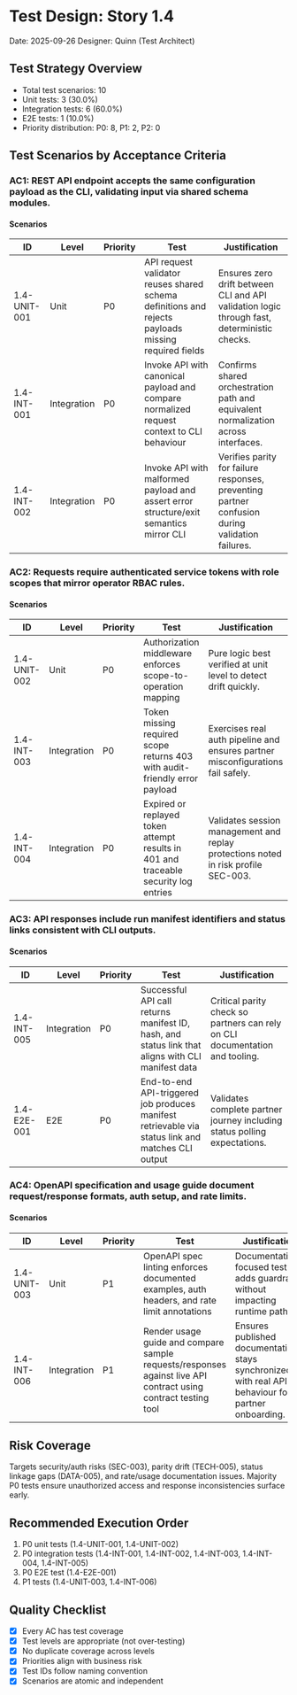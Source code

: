 # Test Design: Story 1.4

Date: 2025-09-26
Designer: Quinn (Test Architect)

## Test Strategy Overview

- Total test scenarios: 10
- Unit tests: 3 (30.0%)
- Integration tests: 6 (60.0%)
- E2E tests: 1 (10.0%)
- Priority distribution: P0: 8, P1: 2, P2: 0

## Test Scenarios by Acceptance Criteria

### AC1: REST API endpoint accepts the same configuration payload as the CLI, validating input via shared schema modules.

#### Scenarios

| ID           | Level       | Priority | Test                                                                                              | Justification                                                                                              |
| ------------ | ----------- | -------- | ------------------------------------------------------------------------------------------------- | ---------------------------------------------------------------------------------------------------------- |
| 1.4-UNIT-001 | Unit        | P0       | API request validator reuses shared schema definitions and rejects payloads missing required fields | Ensures zero drift between CLI and API validation logic through fast, deterministic checks.               |
| 1.4-INT-001  | Integration | P0       | Invoke API with canonical payload and compare normalized request context to CLI behaviour           | Confirms shared orchestration path and equivalent normalization across interfaces.                         |
| 1.4-INT-002  | Integration | P0       | Invoke API with malformed payload and assert error structure/exit semantics mirror CLI             | Verifies parity for failure responses, preventing partner confusion during validation failures.           |

### AC2: Requests require authenticated service tokens with role scopes that mirror operator RBAC rules.

#### Scenarios

| ID           | Level       | Priority | Test                                                                                | Justification                                                                                         |
| ------------ | ----------- | -------- | ----------------------------------------------------------------------------------- | ----------------------------------------------------------------------------------------------------- |
| 1.4-UNIT-002 | Unit        | P0       | Authorization middleware enforces scope-to-operation mapping                        | Pure logic best verified at unit level to detect drift quickly.                                       |
| 1.4-INT-003  | Integration | P0       | Token missing required scope returns 403 with audit-friendly error payload          | Exercises real auth pipeline and ensures partner misconfigurations fail safely.                       |
| 1.4-INT-004  | Integration | P0       | Expired or replayed token attempt results in 401 and traceable security log entries | Validates session management and replay protections noted in risk profile SEC-003.                    |

### AC3: API responses include run manifest identifiers and status links consistent with CLI outputs.

#### Scenarios

| ID           | Level       | Priority | Test                                                                                             | Justification                                                                                                  |
| ------------ | ----------- | -------- | ------------------------------------------------------------------------------------------------ | ---------------------------------------------------------------------------------------------------------------- |
| 1.4-INT-005  | Integration | P0       | Successful API call returns manifest ID, hash, and status link that aligns with CLI manifest data | Critical parity check so partners can rely on CLI documentation and tooling.                                    |
| 1.4-E2E-001  | E2E         | P0       | End-to-end API-triggered job produces manifest retrievable via status link and matches CLI output | Validates complete partner journey including status polling expectations.                                      |

### AC4: OpenAPI specification and usage guide document request/response formats, auth setup, and rate limits.

#### Scenarios

| ID           | Level       | Priority | Test                                                                                                          | Justification                                                                                                         |
| ------------ | ----------- | -------- | ------------------------------------------------------------------------------------------------------------- | --------------------------------------------------------------------------------------------------------------------- |
| 1.4-UNIT-003 | Unit        | P1       | OpenAPI spec linting enforces documented examples, auth headers, and rate limit annotations                   | Documentation-focused test adds guardrails without impacting runtime paths.                                          |
| 1.4-INT-006  | Integration | P1       | Render usage guide and compare sample requests/responses against live API contract using contract testing tool | Ensures published documentation stays synchronized with real API behaviour for partner onboarding.                   |

## Risk Coverage

Targets security/auth risks (SEC-003), parity drift (TECH-005), status linkage gaps (DATA-005), and rate/usage documentation issues. Majority P0 tests ensure unauthorized access and response inconsistencies surface early.

## Recommended Execution Order

1. P0 unit tests (1.4-UNIT-001, 1.4-UNIT-002)
2. P0 integration tests (1.4-INT-001, 1.4-INT-002, 1.4-INT-003, 1.4-INT-004, 1.4-INT-005)
3. P0 E2E test (1.4-E2E-001)
4. P1 tests (1.4-UNIT-003, 1.4-INT-006)

## Quality Checklist

- [x] Every AC has test coverage
- [x] Test levels are appropriate (not over-testing)
- [x] No duplicate coverage across levels
- [x] Priorities align with business risk
- [x] Test IDs follow naming convention
- [x] Scenarios are atomic and independent
